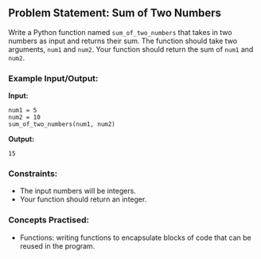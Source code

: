 ## **Problem Statement: Sum of Two Numbers**

Write a Python function named `sum_of_two_numbers` that takes in two numbers as input and returns their sum. The function should take two arguments, `num1` and `num2`. Your function should return the sum of `num1` and `num2`.

### **Example Input/Output:**


**Input:**

```
num1 = 5
num2 = 10
sum_of_two_numbers(num1, num2)
```

**Output:**

```
15
```


### **Constraints:**
- The input numbers will be integers.
- Your function should return an integer.

### **Concepts Practised:**

- Functions: writing functions to encapsulate blocks of code that can be reused in the program.


